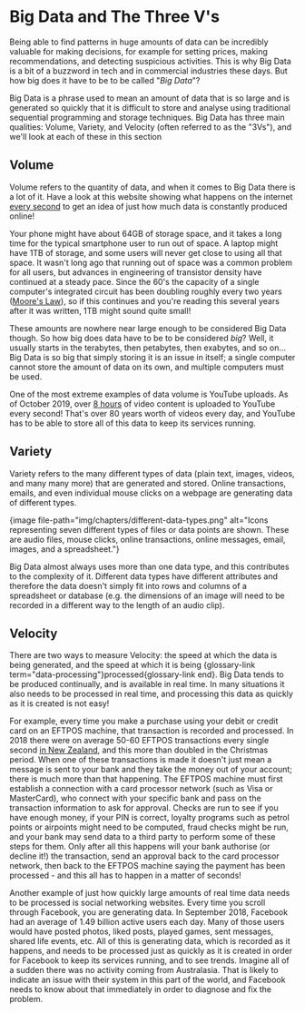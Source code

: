 # Big Data and The Three V's

Being able to find patterns in huge amounts of data can be incredibly valuable for making decisions, for example for setting prices, making recommendations, and detecting suspicious activities.
This is why Big Data is a bit of a buzzword in tech and in commercial industries these days.
But how big does it have to be to be called "*Big Data*"?

Big Data is a phrase used to mean an amount of data that is so large and is generated so quickly that it is difficult to store and analyse using traditional sequential programming and storage techniques.
Big Data has three main qualities: Volume, Variety, and Velocity (often referred to as the "3Vs"), and we'll look at each of these in this section

## Volume

Volume refers to the quantity of data, and when it comes to Big Data there is a lot of it.
Have a look at this website showing what happens on the internet [every second](https://everysecond.io/the-internet) to get an idea of just how much data is constantly produced online!

Your phone might have about 64GB of storage space, and it takes a long time for the typical smartphone user to run out of space.
A laptop might have 1TB of storage, and some users will never get close to using all that space.
It wasn't long ago that running out of space was a common problem for all users, but advances in engineering of transistor density have continued at a steady pace.
Since the 60's the capacity of a single computer's integrated circuit has been doubling roughly every two years ([Moore's Law](https://en.wikipedia.org/wiki/Moore%27s_law)), so if this continues and you're reading this several years after it was written, 1TB might sound quite small!

These amounts are nowhere near large enough to be considered Big Data though.
So how big does data have to be to be considered *big*? Well, it usually starts in the terabytes, then petabytes, then exabytes, and so on… Big Data is so big that simply storing it is an issue in itself; a single computer cannot store the amount of data on its own, and multiple computers must be used.

One of the most extreme examples of data volume is YouTube uploads.
As of October 2019, over [8 hours](https://everysecond.io/youtube) of video content is uploaded to YouTube every second!
That's over 80 years worth of videos every day, and YouTube has to be able to store all of this data to keep its services running.


## Variety

Variety refers to the many different types of data (plain text, images, videos, and many many more) that are generated and stored.
Online transactions, emails, and even individual mouse clicks on a webpage are generating data of different types.

{image file-path="img/chapters/different-data-types.png" alt="Icons representing seven different types of files or data points are shown.
These are audio files, mouse clicks, online transactions, online messages, email, images, and a spreadsheet."}

Big Data almost always uses more than one data type, and this contributes to the complexity of it.
Different data types have different attributes and therefore the data doesn't simply fit into rows and columns of a spreadsheet or database (e.g. the dimensions of an image will need to be recorded in a different way to the length of an audio clip).

## Velocity

There are two ways to measure Velocity: the speed at which the data is being generated, and the speed at which it is being {glossary-link term="data-processing"}processed{glossary-link end}.
Big Data tends to be produced continually, and is available in real time.
In many situations it also needs to be processed in real time, and processing this data as quickly as it is created is not easy!

For example, every time you make a purchase using your debit or credit card on an EFTPOS machine, that transaction is recorded and processed.
In 2018 there were on average 50-60 EFTPOS transactions every single second [in New Zealand](https://www.paymentsnz.co.nz/resources/articles/nz-payments-stats-2018-in-review/), and this more than doubled in the Christmas period.
When one of these transactions is made it doesn't just mean a message is sent to your bank and they take the money out of your account; there is much more than that happening.
The EFTPOS machine must first establish a connection with a card processor network (such as Visa or MasterCard), who connect with your specific bank and pass on the transaction information to ask for approval.
Checks are run to see if you have enough money, if your PIN is correct, loyalty programs such as petrol points or airpoints might need to be computed, fraud checks might be run, and your bank may send data to a third party to perform some of these steps for them.
Only after all this happens will your bank authorise (or decline it!) the transaction, send an approval back to the card processor network, then back to the EFTPOS machine saying the payment has been processed - and this all has to happen in a matter of seconds!

Another example of just how quickly large amounts of real time data needs to be processed is social networking websites.
Every time you scroll through Facebook, you are generating data.
In September 2018, Facebook had an average of 1.49 billion active users each day.
Many of those users would have posted photos, liked posts, played games, sent messages, shared life events, etc.
All of this is generating data, which is recorded as it happens, and needs to be processed just as quickly as it is created in order for Facebook to keep its services running, and to see trends.
Imagine all of a sudden there was no activity coming from Australasia.
That is likely to indicate an issue with their system in this part of the world, and Facebook needs to know about that immediately in order to diagnose and fix the problem.
